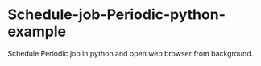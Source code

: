 # Schedule-job-Periodic-python-example
Schedule Periodic job in python and open web browser from background.
